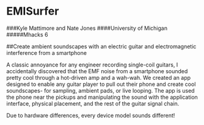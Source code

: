 # EMISurfer
###Kyle Mattimore and Nate Jones
####University of Michigan
#####Mhacks 6

##Create ambient soundscapes with an electric guitar and electromagnetic interference from a smartphone

A classic annoyance for any engineer recording single-coil guitars, I accidentally discovered that the EMF noise from a smartphone sounded pretty cool through a hot-driven amp and a wah-wah. We created an app designed to enable any guitar player to pull out their phone and create cool soundscapes- for sampling, ambient pads, or live looping. The app is used the phone near the pickups and manipulating the sound with the application interface, physical placement, and the rest of the guitar signal chain. 

Due to hardware differences, every device model sounds different! 

